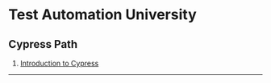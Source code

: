 # Test Automation University

## Cypress Path

1. [Introduction to Cypress](https://github.com/eugenia1984/testing/blob/main/test_automation_university/cypress_path/01-introduction-to-cypress.md)

---